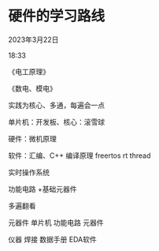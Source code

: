 # 硬件的学习路线


2023年3月22日

18:33

 

《电工原理》

《数电、模电》

实践为核心、多通，每遍会一点

 

单片机：开发板、核心：滚雪球

硬件：微机原理

软件：汇编、C++ 编译原理 freertos rt thread

实时操作系统

 

功能电路 +基础元器件

多遍翻看

 

元器件 单片机 功能电路 元器件

 

仪器 焊接 数据手册 EDA软件
